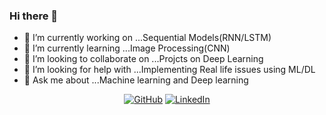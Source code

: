 ### Hi there 👋

<!--
**tanmaysinha00/tanmaysinha00** is a ✨ _special_ ✨ repository because its `README.md` (this file) appears on your GitHub profile.

Here are some ideas to get you started:
-->
- 🔭 I’m currently working on ...Sequential Models(RNN/LSTM)
- 🌱 I’m currently learning ...Image Processing(CNN)
- 👯 I’m looking to collaborate on ...Projcts on Deep Learning
- 🤔 I’m looking for help with ...Implementing Real life issues using ML/DL
- 💬 Ask me about ...Machine learning and Deep learning 



<p align="center">
	<a href="https://github.com/tanmaysinha00"><img src="https://img.icons8.com/bubbles/50/000000/github.png" alt="GitHub"/></a>
	<a href="https://www.linkedin.com/in/tanmaysinha00/"><img src="https://img.icons8.com/bubbles/50/000000/linkedin.png" alt="LinkedIn"/></a>
  <a href="https://www.kaggle.com/tanmaysinha69/"><img src="https://img.icons8.com/bubbles/50/000000/kaggle.png" alt="Kaggle/></a>
</p>

